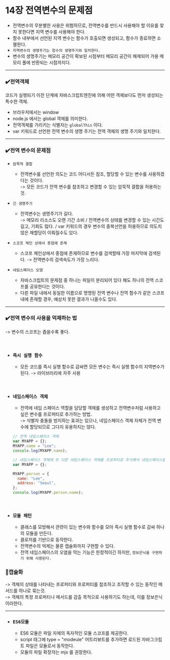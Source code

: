 # 14장 전역변수의 문제점

- 전역변수의 무분별한 사용은 위험하므로, 전역변수를 반드시 사용해야 할 이유를 찾지 못한다면 지역 변수를 사용해야 한다.
- 함수 내부에서 선언된 지역 변수는 함수가 호출되면 생성되고, 함수가 종료하면 소멸한다.
- `지역변수의 생명주기는 함수의 생명주기와 일치한다.`
- 변수의 생명주기는 메모리 공간이 확보된 시점부터 메모리 공간이 해제되어 가용 메모리 풀에 반환되는 시점까지다.

---

### ✔️전역객체

코드가 실행되기 이전 단계에 자바스크립트엔진에 의해 어떤 객체보다도 먼저 생성되는 특수한 객체.

- 브라우저에서는 window
- node.js 에서는 global 객체를 의미한다.
- 전역객체를 가리키는 식별자는 `globalThis` 이다.
- var 키워드로 선언한 전역 변수의 생명 주기는 전역 객체의 생명 주기와 일치한다.

---

### ✔️전역 변수의 문제점

- `암묵적 결합`

  - 전역변수를 선언한 의도는 코드 어디서든 참조, 할당할 수 있는 변수를 사용하겠다는 것이다.<br>
    -> 모든 코드가 전역 변수를 참조하고 변경할 수 있는 암묵적 결합을 허용하는 것.

- `긴 생명주기`

  - 전역변수는 생명주기가 길다.<br>
    -> 메모리 리소스도 오랜 기간 소비 / 전역변수의 상태를 변경할 수 있는 시간도 길고, 기회도 많다. / var 키워드의 경우 변수의 중복선언을 허용하므로 의도치않은 재할당이 이뤄질수도 있다.

- `스코프 체인 상에서 종점에 존재`

  - 스코프 체인상에서 종점에 존재하므로 변수를 검색할때 가장 마지막에 검색된다. -> 전역변수의 검색속도가 가장 느리다.

- `네임스페이스 오염`
  - 자바스크립트의 문제점 중 하나는 파일이 분리되어 있다 해도 하나의 전역 스코프를 공유한다는 것이다.
  - 다른 파일 내에서 동일한 이름으로 명명된 전역 변수나 전역 함수가 같은 스코프 내에 존재할 경우, 예상치 못한 결과가 나올수도 있다.

---

### ✔️전역 변수의 사용을 억제하는 법

-> 변수의 스코프는 좁을수록 좋다.

<br>

- ### `즉시 실행 함수`

  - 모든 코드를 즉시 실행 함수로 감싸면 모든 변수는 즉시 실행 함수의 지역변수가 된다. -> 라이브러리에 자주 사용

<br>

- ### `네임스페이스 객체`

  - 전역에 네임 스페이스 역할을 담당할 객체를 생성하고 전역변수처럼 사용하고싶은 변수를 프로퍼티로 추가하는 방법.<br>
    -> 식별자 충돌을 방지하는 효과는 있으나, 네임스페이스 객체 자체가 전역 변수에 할당되므로 그다지 유용하지는 않다.

  ```jsx
  // 전역 네임스페이스 객체
  var MYAPP = {};
  MYAPP.name = "Lee";
  console.log(MYAPP.name);

  // 네임스페이스 객체에 또 다른 네임스페이스 객체를 프로퍼티로 추가해서 네임스페이스를 계층적으로 구성할 수도 있다.
  var MYAPP = {};

  MYAPP.person = {
    name: "Lee",
    address: "Seoul",
  };
  console.log(MYAPP.person.name);
  ```

<br>

- ### `모듈 패턴`
  - 클래스를 모방해서 관련이 있는 변수와 함수를 모아 즉시 실행 함수로 감싸 하나의 모듈을 만든다.
  - 클로저를 기반으로 동작한다.
  - 전역변수의 억제는 물론 캡슐화까지 구현할 수 있다.
  - 전역 네임스페이스의 오염을 막는 기능은 한정적이긴 하지만, `정보은닉을 구현하기 위해 사용된다.`

### 🌟캡슐화

-> 객체의 상태를 나타내는 프로퍼티와 프로퍼티를 참조하고 조작할 수 있는 동작인 메서드를 하나로 묶는것.<br>
-> 객체의 특정 프로퍼티나 메서드를 감출 목적으로 사용하기도 하는데, 이를 정보은닉이라한다.

---

- ### `ES6모듈`
  - ES6 모듈은 파일 자체의 독자적인 모듈 스코프를 제공한다.
  - script 태그에 type = "modeule" 어트리뷰트를 추가하면 로드된 자바그크립트 파일은 모듈로서 동작한다.
  - 모듈의 파일 확장자는 mjs 를 권장한다.
